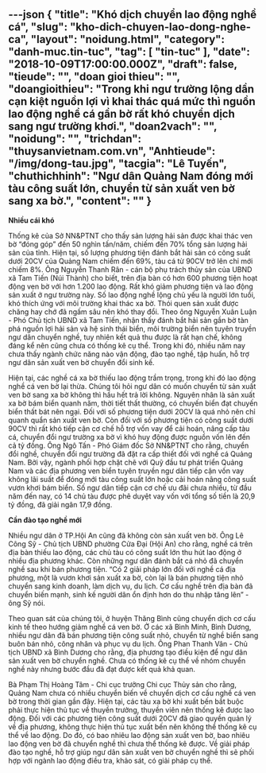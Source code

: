 ---json
{
    "title": "Khó dịch chuyển lao động nghề cá",
    "slug": "kho-dich-chuyen-lao-dong-nghe-ca",
    "layout": "noidung.html",
    "category": "danh-muc.tin-tuc",
    "tag": [
        "tin-tuc"
    ],
    "date": "2018-10-09T17:00:00.000Z",
    "draft": false,
    "tieude": "",
    "doan gioi thieu": "",
    "doangioithieu": "Trong khi ngư trường lộng dần cạn kiệt nguồn lợi vì khai thác quá mức thì nguồn lao động nghề cá gần bờ rất khó chuyển dịch sang ngư trường khơi.",
    "doan2vach": "",
    "noidung": "",
    "trichdan": "thuysanvietnam.com.vn",
    "Anhtieude": "/img/dong-tau.jpg",
    "tacgia": "Lê Tuyến",
    "chuthichhinh": "Ngư dân Quảng Nam đóng mới tàu công suất lớn, chuyển từ sản xuất ven bờ sang xa bờ.",
    "__content__": ""
}
---
<p><strong>Nhiều c&aacute;i kh&oacute;</strong></p>

<p>Thống k&ecirc; của Sở NN&amp;PTNT cho thấy sản lượng hải sản được khai th&aacute;c ven bờ &ldquo;đ&oacute;ng g&oacute;p&rdquo; đến 50 ngh&igrave;n tấn/năm, chiếm đến 70% tổng sản lượng hải sản của tỉnh. Hiện tại, số lượng phương tiện đ&aacute;nh bắt hải sản c&oacute; c&ocirc;ng suất dưới 20CV của Quảng Nam chiếm đến 69%, t&agrave;u c&aacute; từ 90CV trở l&ecirc;n chỉ mới chiếm 8%. &Ocirc;ng Nguyễn Thanh R&acirc;n - c&aacute;n bộ phụ tr&aacute;ch thủy sản của UBND x&atilde; Tam Tiến (N&uacute;i Th&agrave;nh) cho biết, tr&ecirc;n địa b&agrave;n c&oacute; hơn 600 phương tiện hoạt động ven bờ với hơn 1.200 lao động. Rất kh&oacute; giảm phương tiện v&agrave; lao động sản xuất ở ngư trường n&agrave;y. Số lao động nghề lộng chủ yếu l&agrave; người lớn tuổi, kh&oacute; th&iacute;ch ứng với m&ocirc;i trường khai th&aacute;c xa bờ. Th&oacute;i quen sản xuất được chăng hay chớ đ&atilde; ngấm s&acirc;u n&ecirc;n kh&oacute; thay đổi. Theo &ocirc;ng Nguyễn Xu&acirc;n Luận - Ph&oacute; Chủ tịch UBND x&atilde; Tam Tiến, nhận thấy đ&aacute;nh bắt hải sản gần bờ t&agrave;n ph&aacute; nguồn lợi hải sản v&agrave; hệ sinh th&aacute;i biển, m&ocirc;i trường biển n&ecirc;n tuy&ecirc;n truyền ngư d&acirc;n chuyển nghề, tuy nhi&ecirc;n kết quả thu được l&agrave; rất hạn chế, kh&ocirc;ng đ&aacute;ng kể n&ecirc;n cũng chưa c&oacute; thống k&ecirc; cụ thể. Trong khi đ&oacute;, nhiều năm nay chưa thấy ng&agrave;nh chức năng n&agrave;o vận động, đ&agrave;o tạo nghề, tập huấn, hỗ trợ ngư d&acirc;n sản xuất ven bờ chuyển đổi sinh kế.</p>

<p>Hiện tại, c&aacute;c nghề c&aacute; xa bờ thiếu lao động trầm trọng, trong khi đ&oacute; lao động nghề c&aacute; ven bờ lại thừa. Ch&uacute;ng t&ocirc;i hỏi ngư d&acirc;n c&oacute; muốn chuyển từ sản xuất ven bờ sang xa bờ kh&ocirc;ng th&igrave; hầu hết trả lời kh&ocirc;ng. Nguy&ecirc;n nh&acirc;n l&agrave; sản xuất xa bờ b&aacute;m biển quanh năm, thời tiết thất thường, c&oacute; chuyến biển đạt chuyến biển thất b&aacute;t n&ecirc;n ngại. Đối với số phương tiện dưới 20CV l&agrave; qu&aacute; nhỏ n&ecirc;n chỉ quanh quẩn sản xuất ven bờ. C&ograve;n đối với số phương tiện c&oacute; c&ocirc;ng suất dưới 90CV th&igrave; rất kh&oacute; tiếp cận cơ chế hỗ trợ vốn vay để cải ho&aacute;n, n&acirc;ng cấp t&agrave;u c&aacute;, chuyển đổi ngư trường xa bờ v&igrave; kh&oacute; huy động được nguồn vốn l&ecirc;n đến cả tỷ đồng. &Ocirc;ng Ng&ocirc; Tấn - Ph&oacute; Gi&aacute;m đốc Sở NN&amp;PTNT cho rằng, chuyển đổi nghề, chuyển đổi ngư trường đ&atilde; đặt ra cấp thiết đối với nghề c&aacute; Quảng Nam. Bởi vậy, ng&agrave;nh phối hợp chặt chẽ với Quỹ đầu tư ph&aacute;t triển Quảng Nam v&agrave; c&aacute;c địa phương ven biển tuy&ecirc;n truyền ngư d&acirc;n tiếp cận vốn vay kh&ocirc;ng l&atilde;i suất để đ&oacute;ng mới t&agrave;u c&ocirc;ng suất lớn hoặc cải ho&aacute;n n&acirc;ng c&ocirc;ng suất vươn khơi b&aacute;m biển. Số ngư d&acirc;n tiếp cận cơ chế ưu đ&atilde;i chưa nhiều, từ đầu năm đến nay, c&oacute; 14 chủ t&agrave;u được ph&ecirc; duyệt vay vốn với tổng số tiền l&agrave; 20,9 tỷ đồng, đ&atilde; giải ng&acirc;n 17,9 đồng.</p>

<p><strong>Cần đ&agrave;o tạo nghề mới</strong></p>

<p>Nhiều ngư d&acirc;n ở TP.Hội An cũng đ&atilde; kh&ocirc;ng c&ograve;n sản xuất ven bờ. &Ocirc;ng L&ecirc; C&ocirc;ng Sỹ - Chủ tịch UBND phường Cửa Đại (Hội An) cho rằng, nghề c&aacute; tr&ecirc;n địa b&agrave;n thiếu lao động, c&aacute;c chủ t&agrave;u c&oacute; c&ocirc;ng suất lớn thu h&uacute;t lao động ở nhiều địa phương kh&aacute;c. C&ograve;n những ngư d&acirc;n đ&aacute;nh bắt c&aacute; nhỏ đ&atilde; chuyển nghề sau khi b&aacute;n phương tiện. &ldquo;C&oacute; 2 giải ph&aacute;p lớn đối với nghề c&aacute; địa phương, một l&agrave; vươn khơi sản xuất xa bờ, c&ograve;n lại l&agrave; b&aacute;n phương tiện nhỏ chuyển sang kinh doanh, l&agrave;m dịch vụ, du lịch. Cơ cấu nghề tr&ecirc;n địa b&agrave;n đ&atilde; chuyển biến mạnh, sinh kế người d&acirc;n ổn định hơn do thu nhập tăng l&ecirc;n&rdquo; - &ocirc;ng Sỹ n&oacute;i.</p>

<p>Theo quan s&aacute;t của ch&uacute;ng t&ocirc;i, ở huyện Thăng B&igrave;nh cũng chuyển dịch cơ cấu kinh tế theo hướng giảm nghề c&aacute; ven bờ. Ở c&aacute;c x&atilde; B&igrave;nh Minh, B&igrave;nh Dương, nhiều ngư d&acirc;n đ&atilde; b&aacute;n phương tiện c&ocirc;ng suất nhỏ, chuyển từ nghề biển sang bu&ocirc;n b&aacute;n nhỏ, c&ocirc;ng nh&acirc;n v&agrave; phục vụ du lịch. &Ocirc;ng Phan Thanh V&acirc;n - Chủ tịch UBND x&atilde; B&igrave;nh Dương cho rằng, địa phương tạo điều kiện để ngư d&acirc;n sản xuất ven bờ chuyển nghề. Chưa c&oacute; thống k&ecirc; cụ thể về nh&oacute;m chuyển nghề n&agrave;y nhưng bước đầu đ&atilde; đạt được kết quả khả quan.</p>

<p>B&agrave; Phạm Thị Ho&agrave;ng T&acirc;m - Chi cục trưởng Chi cục Thủy sản cho rằng, Quảng Nam chưa c&oacute; nhiều chuyển biến về chuyển dịch cơ cấu nghề c&aacute; ven bờ trong thời gian gần đ&acirc;y. Hiện tại, c&aacute;c t&agrave;u xa bờ khi xuất bến bắt buộc phải thực hiện thủ tục về thuyền trưởng, thuyền vi&ecirc;n n&ecirc;n thống k&ecirc; được lao động. Đối với c&aacute;c phương tiện c&ocirc;ng suất dưới 20CV đ&atilde; giao quyền quản l&yacute; về địa phương, kh&ocirc;ng thực hiện thủ tục xuất bến n&ecirc;n kh&ocirc;ng thể thống k&ecirc; cụ thể về lao động. Do đ&oacute;, c&oacute; bao nhi&ecirc;u lao động sản xuất ven bờ, bao nhi&ecirc;u lao động ven bờ đ&atilde; chuyển nghề th&igrave; chưa thể thống k&ecirc; được. Về giải ph&aacute;p đ&agrave;o tạo nghề, hỗ trợ gi&uacute;p ngư d&acirc;n sản xuất ven bờ chuyển nghề th&igrave; sẽ phối hợp với ng&agrave;nh lao động điều tra, khảo s&aacute;t, c&oacute; giải ph&aacute;p cụ thể.</p>

